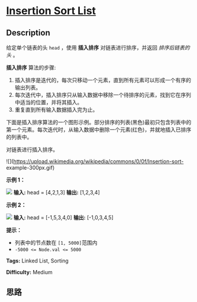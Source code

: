 # [Insertion Sort List][title]

## Description

给定单个链表的头 `head` ，使用 **插入排序** 对链表进行排序，并返回  _排序后链表的头_  。

**插入排序**  算法的步骤:

  1. 插入排序是迭代的，每次只移动一个元素，直到所有元素可以形成一个有序的输出列表。
  2. 每次迭代中，插入排序只从输入数据中移除一个待排序的元素，找到它在序列中适当的位置，并将其插入。
  3. 重复直到所有输入数据插入完为止。

下面是插入排序算法的一个图形示例。部分排序的列表(黑色)最初只包含列表中的第一个元素。每次迭代时，从输入数据中删除一个元素(红色)，并就地插入已排序的列表中。

对链表进行插入排序。

![](https://upload.wikimedia.org/wikipedia/commons/0/0f/Insertion-sort-
example-300px.gif)



**示例 1：**

![](https://assets.leetcode.com/uploads/2021/03/04/sort1linked-list.jpg)
            **输入:** head = [4,2,1,3]    **输出:** [1,2,3,4]

**示例  2：**

![](https://assets.leetcode.com/uploads/2021/03/04/sort2linked-list.jpg)
            **输入:** head = [-1,5,3,4,0]    **输出:** [-1,0,3,4,5]



**提示：**

  * 列表中的节点数在 `[1, 5000]`范围内
  * `-5000 <= Node.val <= 5000`


**Tags:** Linked List, Sorting

**Difficulty:** Medium

## 思路

[title]: https://leetcode-cn.com/problems/insertion-sort-list
